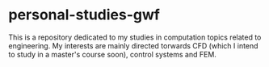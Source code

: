 # personal-studies-gwf

This is a repository dedicated to my studies in computation topics related to engineering.
My interests are mainly directed torwards CFD (which I intend to study in a master's course soon), control systems and FEM.
